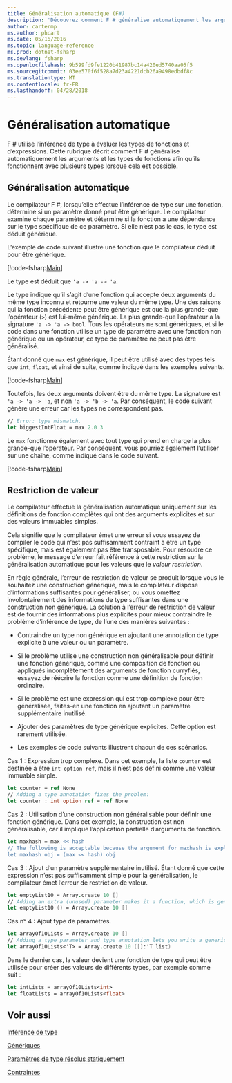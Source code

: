 ```yaml
---
title: Généralisation automatique (F#)
description: 'Découvrez comment F # généralise automatiquement les arguments et les types de fonctions afin qu’ils fonctionnent avec plusieurs types lorsque cela est possible.'
author: cartermp
ms.author: phcart
ms.date: 05/16/2016
ms.topic: language-reference
ms.prod: dotnet-fsharp
ms.devlang: fsharp
ms.openlocfilehash: 9b599fd9fe1220b41987bc14a420ed5740aa05f5
ms.sourcegitcommit: 03ee570f6f528a7d23a4221dcb26a9498edbdf8c
ms.translationtype: MT
ms.contentlocale: fr-FR
ms.lasthandoff: 04/28/2018
---
```

# <a name="automatic-generalization"></a>Généralisation automatique

F # utilise l’inférence de type à évaluer les types de fonctions et d’expressions. Cette rubrique décrit comment F # généralise automatiquement les arguments et les types de fonctions afin qu’ils fonctionnent avec plusieurs types lorsque cela est possible.


## <a name="automatic-generalization"></a>Généralisation automatique
Le compilateur F #, lorsqu’elle effectue l’inférence de type sur une fonction, détermine si un paramètre donné peut être générique. Le compilateur examine chaque paramètre et détermine si la fonction a une dépendance sur le type spécifique de ce paramètre. Si elle n’est pas le cas, le type est déduit générique.

L’exemple de code suivant illustre une fonction que le compilateur déduit pour être générique.

[!code-fsharp[Main](../../../../samples/snippets/fsharp/lang-ref-3/snippet101.fs)]

Le type est déduit que `'a -> 'a -> 'a`.

Le type indique qu’il s’agit d’une fonction qui accepte deux arguments du même type inconnu et retourne une valeur du même type. Une des raisons qui la fonction précédente peut être générique est que la plus grande-que l’opérateur (`>`) est lui-même générique. La plus grande-que l’opérateur a la signature `'a -> 'a -> bool`. Tous les opérateurs ne sont génériques, et si le code dans une fonction utilise un type de paramètre avec une fonction non générique ou un opérateur, ce type de paramètre ne peut pas être généralisé.

Étant donné que `max` est générique, il peut être utilisé avec des types tels que `int`, `float`, et ainsi de suite, comme indiqué dans les exemples suivants.

[!code-fsharp[Main](../../../../samples/snippets/fsharp/lang-ref-3/snippet102.fs)]

Toutefois, les deux arguments doivent être du même type. La signature est `'a -> 'a -> 'a`, et non `'a -> 'b -> 'a`. Par conséquent, le code suivant génère une erreur car les types ne correspondent pas.

```fsharp
// Error: type mismatch.
let biggestIntFloat = max 2.0 3
```

Le `max` fonctionne également avec tout type qui prend en charge la plus grande-que l’opérateur. Par conséquent, vous pourriez également l’utiliser sur une chaîne, comme indiqué dans le code suivant.

[!code-fsharp[Main](../../../../samples/snippets/fsharp/lang-ref-3/snippet104.fs)]
    
## <a name="value-restriction"></a>Restriction de valeur
Le compilateur effectue la généralisation automatique uniquement sur les définitions de fonction complètes qui ont des arguments explicites et sur des valeurs immuables simples.

Cela signifie que le compilateur émet une erreur si vous essayez de compiler le code qui n’est pas suffisamment contraint à être un type spécifique, mais est également pas être transposable. Pour résoudre ce problème, le message d’erreur fait référence à cette restriction sur la généralisation automatique pour les valeurs que le *valeur restriction*.

En règle générale, l’erreur de restriction de valeur se produit lorsque vous le souhaitez une construction générique, mais le compilateur dispose d’informations suffisantes pour généraliser, ou vous omettez involontairement des informations de type suffisantes dans une construction non générique. La solution à l’erreur de restriction de valeur est de fournir des informations plus explicites pour mieux contraindre le problème d’inférence de type, de l’une des manières suivantes :


- Contraindre un type non générique en ajoutant une annotation de type explicite à une valeur ou un paramètre.

- Si le problème utilise une construction non généralisable pour définir une fonction générique, comme une composition de fonction ou appliqués incomplètement des arguments de fonction curryfiés, essayez de réécrire la fonction comme une définition de fonction ordinaire.

- Si le problème est une expression qui est trop complexe pour être généralisée, faites-en une fonction en ajoutant un paramètre supplémentaire inutilisé.

- Ajouter des paramètres de type générique explicites. Cette option est rarement utilisée.

- Les exemples de code suivants illustrent chacun de ces scénarios.

Cas 1 : Expression trop complexe. Dans cet exemple, la liste `counter` est destinée à être `int option ref`, mais il n’est pas défini comme une valeur immuable simple.

```fsharp
let counter = ref None
// Adding a type annotation fixes the problem:
let counter : int option ref = ref None
```

Cas 2 : Utilisation d’une construction non généralisable pour définir une fonction générique. Dans cet exemple, la construction est non généralisable, car il implique l’application partielle d’arguments de fonction.

```fsharp
let maxhash = max << hash
// The following is acceptable because the argument for maxhash is explicit:
let maxhash obj = (max << hash) obj
```

Cas 3 : Ajout d’un paramètre supplémentaire inutilisé. Étant donné que cette expression n’est pas suffisamment simple pour la généralisation, le compilateur émet l’erreur de restriction de valeur.

```fsharp
let emptyList10 = Array.create 10 []
// Adding an extra (unused) parameter makes it a function, which is generalizable.
let emptyList10 () = Array.create 10 []
```

Cas n° 4 : Ajout type de paramètres.

```fsharp
let arrayOf10Lists = Array.create 10 []
// Adding a type parameter and type annotation lets you write a generic value.
let arrayOf10Lists<'T> = Array.create 10 ([]:'T list)
```

Dans le dernier cas, la valeur devient une fonction de type qui peut être utilisée pour créer des valeurs de différents types, par exemple comme suit :

```fsharp
let intLists = arrayOf10Lists<int>
let floatLists = arrayOf10Lists<float>
```

## <a name="see-also"></a>Voir aussi
[Inférence de type](../type-inference.md)

[Génériques](index.md)

[Paramètres de type résolus statiquement](statically-resolved-type-parameters.md)

[Contraintes](constraints.md)

